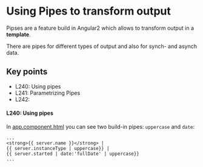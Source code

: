 # Using Pipes to transform output

Pipses are a feature build in Angular2 which allows to transform output in a **template**.

There are pipes for different types of output and also for synch- and asynch data.
## Key points
* L240: Using pipes
* L241: Parametrizing Pipes
* L242: 


#### L240: Using pipes

In [app.component.html](https://github.com/ebd622/fe-samples/blob/master/pipes/src/app/app.component.html) you can see two build-in pipes: `uppercase` and `date`:

```
...
<strong>{{ server.name }}</strong> |
{{ server.instanceType | uppercase}} |
{{ server.started | date:'fullDate' | uppercase}}
...
```



